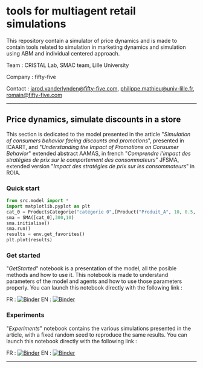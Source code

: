 # tools for multiagent retail simulations

This repository contain a simulator of price dynamics and is made to contain tools related to simulation in marketing dynamics and simulation using ABM and individual centered approach.

Team : CRISTAL Lab, SMAC team, Lille University

Company : fifty-five

Contact : jarod.vanderlynden@fifty-five.com, philippe.mathieu@univ-lille.fr, romain@fifty-five.com

***

## Price dynamics, simulate discounts in a store

This section is dedicated to the model presented in the article "_Simulation of consumers behavior facing discounts and promotions_", presented in ICAART, and "_Understanding the Impact of Promotions on Consumer Behavior_" extended abstract AAMAS, in french "_Comprendre l'impact des stratégies de prix sur le comportement des consommateurs_" JFSMA, extended version "_Impact des stratégies de prix sur les consommateurs_" in ROIA.

### Quick start
	
```python
from src.model import *
import matplotlib.pyplot as plt
cat_0 = ProductsCategorie("catégorie 0",[Product("Produit_A", 10, 0.5, 1), Product("Produit_B", 12, 0.7, 1)])
sma = SMA([cat_0],300,10)
sma.initialise()
sma.run()
results = env.get_favorites()
plt.plot(results)
```
### Get started

"_GetStarted_" notebook is a presentation of the model, all the posible methods and how to use it. This notebook is made to understand parameters of the model and agents and how to use those parameters properly. You can launch this notebook directly with the following link :

FR : [![Binder](https://mybinder.org/badge_logo.svg)](https://mybinder.org/v2/gh/cristal-smac/retail.git/main/SupermarketModel?filepath=FR_GetStarted.ipynb) EN : [![Binder](https://mybinder.org/badge_logo.svg)](https://mybinder.org/v2/gh/cristal-smac/retail.git/main/SupermarketModel?filepath=ENG_GetStarted.ipynb)

### Experiments

"_Experiments_" notebook contains the various simulations presented in the article, with a fixed random seed to reproduce the same results. You can launch this notebook directly with the following link :

FR : [![Binder](https://mybinder.org/badge_logo.svg)](https://mybinder.org/v2/gh/cristal-smac/retail.git/master/SupermarketModel?filepath=FR_Experiments.ipynb) EN : [![Binder](https://mybinder.org/badge_logo.svg)](https://mybinder.org/v2/gh/cristal-smac/retail.git/master/SupermarketModel?filepath=ENG_Experiments.ipynb)

***

